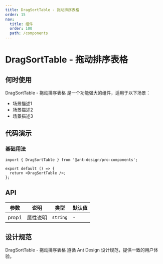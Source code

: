 ```yaml
---
title: DragSortTable - 拖动排序表格
order: 15
nav:
  title: 组件
  order: 100
  path: /components
---
```


# DragSortTable - 拖动排序表格

## 何时使用

DragSortTable - 拖动排序表格 是一个功能强大的组件，适用于以下场景：

- 场景描述1
- 场景描述2
- 场景描述3

## 代码演示

### 基础用法

```tsx
import { DragSortTable } from '@ant-design/pro-components';

export default () => {
  return <DragSortTable />;
};
```

## API

| 参数  | 说明     | 类型     | 默认值 |
| ----- | -------- | -------- | ------ |
| prop1 | 属性说明 | `string` | -      |

## 设计规范

DragSortTable - 拖动排序表格 遵循 Ant Design 设计规范，提供一致的用户体验。
